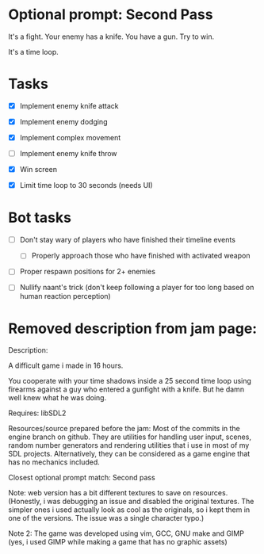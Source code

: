 # Optional prompt: Second Pass

It's a fight.
Your enemy has a knife.
You have a gun.
Try to win.

It's a time loop.


# Tasks
- [x] Implement enemy knife attack
- [x] Implement enemy dodging
- [x] Implement complex movement

- [ ] Implement enemy knife throw

- [x] Win screen
- [x] Limit time loop to 30 seconds (needs UI)


# Bot tasks
- [ ] Don't stay wary of players who have finished their timeline events
    - [ ] Properly approach those who have finished with activated weapon
- [ ] Proper respawn positions for 2+ enemies
- [ ] Nullify naant's trick (don't keep following a player for too long based on human reaction perception)


# Removed description from jam page:

Description:

A difficult game i made in 16 hours.

You cooperate with your time shadows inside a 25 second time loop using firearms against a guy who entered a gunfight with a knife. But he damn well knew what he was doing.


Requires: libSDL2

Resources/source prepared before the jam:
Most of the commits in the engine branch on github. They are utilities for handling user input, scenes, random number generators and rendering utilities that i use in most of my SDL projects. Alternatively, they can be considered as a game engine that has no mechanics included.

Closest optional prompt match: Second pass

Note: web version has a bit different textures to save on resources.
(Honestly, i was debugging an issue and disabled the original textures.
The simpler ones i used actually look as cool as the originals, so i kept them in one of the versions.
The issue was a single character typo.)

Note 2: The game was developed using vim, GCC, GNU make and GIMP (yes, i used GIMP while making a game that has no graphic assets)


